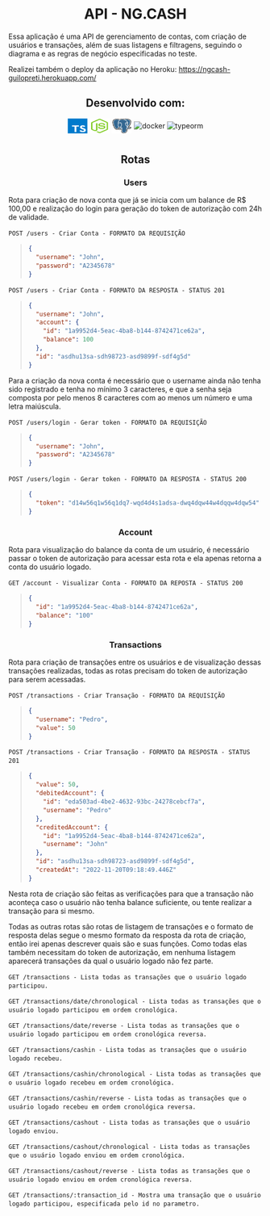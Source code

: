 <h1  align="center">API - NG.CASH</h1>

Essa aplicação é uma API de gerenciamento de contas, com criação de usuários e transações, além de suas listagens e filtragens, seguindo o diagrama e as regras de negócio especificadas no teste.

Realizei também o deploy da aplicação no Heroku: https://ngcash-guilopreti.herokuapp.com/

##

<h2 align="center"> Desenvolvido com:</h2>
<div align="center" style="display: inline_block">
  <img align="center" alt="Typescript" height="30" width="40" src="https://raw.githubusercontent.com/devicons/devicon/master/icons/typescript/typescript-plain.svg">
  <img align="center" alt="Node" height="30" width="40" src="https://raw.githubusercontent.com/devicons/devicon/master/icons/nodejs/nodejs-original.svg">
  <img align="center" alt="postgresql" height="30" width="40" src="https://raw.githubusercontent.com/devicons/devicon/master/icons/postgresql/postgresql-original.svg">
  <img align="center" alt="docker" height="30" width="40" src="https://www.docker.com/wp-content/uploads/2022/03/Moby-logo.png">
  <img align="center" alt="typeorm" height="30" width="40" src="https://seeklogo.com/images/T/typeorm-logo-F243B34DEE-seeklogo.com.png" />
 </div>
 
   #

<div align="center" style="display: inline_block">
 <h2  align="center">Rotas</h2>
</div>

<div align="center" style="display: inline_block"> 
<h3>Users</h3>
</div>

<div align="left" style="display: inline_block">

Rota para criação de nova conta que já se inicia com um balance de R$ 100,00 e realização do login para geração do token de autorização com 24h de validade.

`POST /users - Criar Conta - FORMATO DA REQUISIÇÃO`

> ```json
> {
>   "username": "John",
>   "password": "A2345678"
> }
> ```

`POST /users - Criar Conta - FORMATO DA RESPOSTA - STATUS 201`

> ```json
> {
>   "username": "John",
>   "account": {
>     "id": "1a9952d4-5eac-4ba8-b144-8742471ce62a",
>     "balance": 100
>   },
>   "id": "asdhu13sa-sdh98723-asd9899f-sdf4g5d"
> }
> ```

Para a criação da nova conta é necessário que o username ainda não tenha sido registrado e tenha no mínimo 3 caracteres, e que a senha seja composta por pelo menos 8 caracteres com ao menos um número e uma letra maiúscula.

`POST /users/login - Gerar token - FORMATO DA REQUISIÇÃO`

> ```json
> {
>   "username": "John",
>   "password": "A2345678"
> }
> ```

`POST /users/login - Gerar token - FORMATO DA RESPOSTA - STATUS 200`

> ```json
> {
>   "token": "d14w56q1w56q1dq7-wqd4d4s1adsa-dwq4dqw44w4dqqw4dqw54"
> }
> ```

</div>

<div align="center" style="display: inline_block">
<h3>Account</h3>
</div>

<div align="left" style="display: inline_block">

Rota para visualização do balance da conta de um usuário, é necessário passar o token de autorização para acessar esta rota e ela apenas retorna a conta do usuário logado.

`GET /account - Visualizar Conta - FORMATO DA REPOSTA - STATUS 200`

> ```json
> {
>   "id": "1a9952d4-5eac-4ba8-b144-8742471ce62a",
>   "balance": "100"
> }
> ```

</div>

<div align="center" style="display: inline_block">
<h3>Transactions</h3>
</div>

<div align="left" style="display: inline_block">

Rota para criação de transações entre os usuários e de visualização dessas transações realizadas, todas as rotas precisam do token de autorização para serem acessadas.

`POST /transactions - Criar Transação - FORMATO DA REQUISIÇÃO`

> ```json
> {
>   "username": "Pedro",
>   "value": 50
> }
> ```

`POST /transactions - Criar Transação - FORMATO DA RESPOSTA - STATUS 201`

> ```json
> {
>   "value": 50,
>   "debitedAccount": {
>     "id": "eda503ad-4be2-4632-93bc-24278cebcf7a",
>     "username": "Pedro"
>   },
>   "creditedAccount": {
>     "id": "1a9952d4-5eac-4ba8-b144-8742471ce62a",
>     "username": "John"
>   },
>   "id": "asdhu13sa-sdh98723-asd9899f-sdf4g5d",
>   "createdAt": "2022-11-20T09:18:49.446Z"
> }
> ```

Nesta rota de criação são feitas as verificações para que a transação não aconteça caso o usuário não tenha balance suficiente, ou tente realizar a transação para si mesmo.

Todas as outras rotas são rotas de listagem de transações e o formato de resposta delas segue o mesmo formato da resposta da rota de criação, então irei apenas descrever quais são e suas funções. Como todas elas também necessitam do token de autorização, em nenhuma listagem aparecerá transações da qual o usuário logado não fez parte.

`GET /transactions - Lista todas as transações que o usuário logado participou. `

`GET /transactions/date/chronological - Lista todas as transações que o usuário logado participou em ordem cronológica. `

`GET /transactions/date/reverse - Lista todas as transações que o usuário logado participou em ordem cronológica reversa. `

`GET /transactions/cashin - Lista todas as transações que o usuário logado recebeu. `

`GET /transactions/cashin/chronological - Lista todas as transações que o usuário logado recebeu em ordem cronológica. `

`GET /transactions/cashin/reverse - Lista todas as transações que o usuário logado recebeu em ordem cronológica reversa. `

`GET /transactions/cashout - Lista todas as transações que o usuário logado enviou. `

`GET /transactions/cashout/chronological - Lista todas as transações que o usuário logado enviou em ordem cronológica. `

`GET /transactions/cashout/reverse - Lista todas as transações que o usuário logado enviou em ordem cronológica reversa. `

`GET /transactions/:transaction_id - Mostra uma transação que o usuário logado participou, especificada pelo id no parametro. `

</div>
